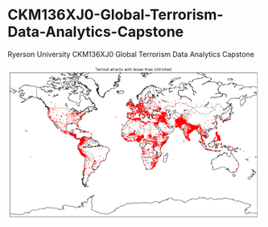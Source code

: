 # CKM136XJ0-Global-Terrorism-Data-Analytics-Capstone
Ryerson University CKM136XJ0 Global Terrorism Data Analytics Capstone 

![](https://github.com/emilkaram/CKM136XJ0-Global-Terrorism-Data-Analytics-Capstone/blob/master/img/pic1.png)
